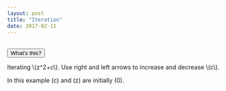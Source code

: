 ```yaml
---
layout: post
title: "Iteration"
date: 2017-02-11
---
```

<script src="../../../../js/libraries/p5.js" type="text/javascript"></script>
<script src="../../../../js/libraries/p5.dom.js" type="text/javascript"></script>
<script src="../../../../js/cobweb.js"></script>
<div id="cobweb"></div>
<br>
<button class="accordion">What's this?</button>
<div class="panel">
<p>
Iterating \(z^2+c\). Use right and left arrows to increase and decrease \(c\).

In this example \(c\) and \(z\) are initially \(0\).
</p>
</div>
